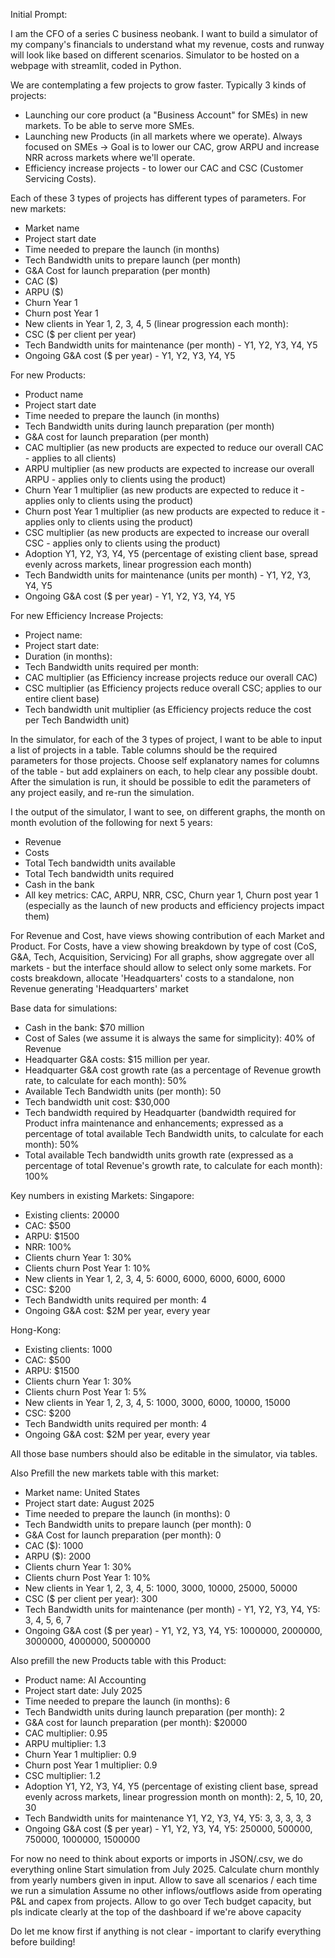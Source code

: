 Initial Prompt: 

I am the CFO of a series C business neobank. I want to build a simulator of my company's financials to understand what my revenue, costs and runway will look like based on different scenarios. 
Simulator to be hosted on a webpage with streamlit, coded in Python.
 
We are contemplating a few projects to grow faster. Typically 3 kinds of projects:
- Launching our core product (a "Business Account" for SMEs) in new markets. To be able to serve more SMEs.
- Launching new Products (in all markets where we operate). Always focused on SMEs -> Goal is to lower our CAC, grow ARPU and increase NRR across markets where we'll operate.
- Efficiency increase projects - to lower our CAC and CSC (Customer Servicing Costs). 

Each of these 3 types of projects has different types of parameters.
For new markets: 
- Market name
- Project start date
- Time needed to prepare the launch (in months)
- Tech Bandwidth units to prepare launch (per month)
- G&A Cost for launch preparation (per month)
- CAC ($)
- ARPU ($)
- Churn Year 1
- Churn post Year 1 
- New clients in Year 1, 2, 3, 4, 5 (linear progression each month):
- CSC ($ per client per year)
- Tech Bandwidth units for maintenance (per month) - Y1, Y2, Y3, Y4, Y5
- Ongoing G&A cost ($ per year) - Y1, Y2, Y3, Y4, Y5

For new Products:
- Product name
- Project start date
- Time needed to prepare the launch (in months)
- Tech Bandwidth units during launch preparation (per month)
- G&A cost for launch preparation (per month)
- CAC multiplier (as new products are expected to reduce our overall CAC - applies to all clients)
- ARPU multiplier (as new products are expected to increase our overall ARPU - applies only to clients using the product)
- Churn Year 1 multiplier (as new products are expected to reduce it - applies only to clients using the product)
- Churn post Year 1 multiplier (as new products are expected to reduce it - applies only to clients using the product)
- CSC multiplier (as new products are expected to increase our overall CSC - applies only to clients using the product)
- Adoption Y1, Y2, Y3, Y4, Y5 (percentage of existing client base, spread evenly across markets, linear progression each month)
- Tech Bandwidth units for maintenance (units per month) - Y1, Y2, Y3, Y4, Y5
- Ongoing G&A cost ($ per year) - Y1, Y2, Y3, Y4, Y5

For new Efficiency Increase Projects:
- Project name:
- Project start date:
- Duration (in months):
- Tech Bandwidth units required per month:
- CAC multiplier (as Efficiency increase projects reduce our overall CAC)
- CSC multiplier (as Efficiency projects reduce overall CSC; applies to our entire client base)
- Tech bandwidth unit multiplier (as Efficiency projects reduce the cost per Tech Bandwidth unit)

In the simulator, for each of the 3 types of project, I want to be able to input a list of projects in a table. Table columns should be the required parameters for those projects. Choose self explanatory names for columns of the table - but add explainers on each, to help clear any possible doubt.
After the simulation is run, it should be possible to edit the parameters of any project easily, and re-run the simulation.

I the output of the simulator, I want to see, on different graphs, the month on month evolution of the following for next 5 years:
- Revenue
- Costs 
- Total Tech bandwidth units available
- Total Tech bandwidth units required
- Cash in the bank 
- All key metrics: CAC, ARPU, NRR, CSC, Churn year 1, Churn post year 1 (especially as the launch of new products and efficiency projects impact them)

For Revenue and Cost, have views showing contribution of each Market and Product.
For Costs, have a view showing breakdown by type of cost (CoS, G&A, Tech, Acquisition, Servicing)
For all graphs, show aggregate over all markets - but the interface should allow to select only some markets. For costs breakdown, allocate 'Headquarters' costs to a standalone, non Revenue generating 'Headquarters' market 

Base data for simulations:

- Cash in the bank: $70 million
- Cost of Sales (we assume it is always the same for simplicity): 40% of Revenue
- Headquarter G&A costs: $15 million per year. 
- Headquarter G&A cost growth rate (as a percentage of Revenue growth rate, to calculate for each month): 50%
- Available Tech Bandwidth units (per month): 50 
- Tech bandwidth unit cost: $30,000  
- Tech bandwidth required by Headquarter (bandwidth required for Product infra maintenance and enhancements; expressed as a percentage of total available Tech Bandwidth units, to calculate for each month): 50% 
- Total available Tech bandwidth units growth rate (expressed as a percentage of total Revenue's growth rate, to calculate for each month):  100%

Key numbers in existing Markets: 
Singapore:
- Existing clients: 20000
- CAC: $500
- ARPU: $1500
- NRR: 100%
- Clients churn Year 1: 30% 
- Clients churn Post Year 1: 10%
- New clients in Year 1, 2, 3, 4, 5: 6000, 6000, 6000, 6000, 6000
- CSC: $200
- Tech Bandwidth units required per month: 4
- Ongoing G&A cost: $2M per year, every year

Hong-Kong:
- Existing clients: 1000
- CAC: $500
- ARPU: $1500
- Clients churn Year 1: 30% 
- Clients churn Post Year 1: 5%
- New clients in Year 1, 2, 3, 4, 5: 1000, 3000, 6000, 10000, 15000
- CSC: $200
- Tech Bandwidth units required per month: 4
- Ongoing G&A cost: $2M per year, every year

All those base numbers should also be editable in the simulator, via tables.

Also Prefill the new markets table with this market: 
- Market name: United States
- Project start date: August 2025
- Time needed to prepare the launch (in months): 0
- Tech Bandwidth units to prepare launch (per month): 0
- G&A Cost for launch preparation (per month): 0
- CAC ($): 1000
- ARPU ($): 2000
- Clients churn Year 1: 30% 
- Clients churn Post Year 1: 10%
- New clients in Year 1, 2, 3, 4, 5: 1000, 3000, 10000, 25000, 50000
- CSC ($ per client per year): 300
- Tech Bandwidth units for maintenance (per month) - Y1, Y2, Y3, Y4, Y5: 3, 4, 5, 6, 7
- Ongoing G&A cost ($ per year) - Y1, Y2, Y3, Y4, Y5: 1000000, 2000000, 3000000, 4000000, 5000000

Also prefill the new Products table with this Product: 
- Product name: AI Accounting
- Project start date: July 2025
- Time needed to prepare the launch (in months): 6
- Tech Bandwidth units during launch preparation (per month): 2
- G&A cost for launch preparation (per month): $20000
- CAC multiplier: 0.95
- ARPU multiplier: 1.3
- Churn Year 1 multiplier: 0.9
- Churn post Year 1 multiplier: 0.9
- CSC multiplier: 1.2
- Adoption Y1, Y2, Y3, Y4, Y5 (percentage of existing client base, spread evenly across markets, linear progression month on month): 2, 5, 10, 20, 30
- Tech Bandwidth units for maintenance Y1, Y2, Y3, Y4, Y5: 3, 3, 3, 3, 3
- Ongoing G&A cost ($ per year) - Y1, Y2, Y3, Y4, Y5: 250000, 500000, 750000, 1000000, 1500000 

For now no need to think about exports or imports in JSON/.csv, we do everything online
Start simulation from July 2025.
Calculate churn monthly from yearly numbers given in input.
Allow to save all scenarios / each time we run a simulation
Assume no other inflows/outflows aside from operating P&L and capex from projects.
Allow to go over Tech budget capacity, but pls indicate clearly at the top of the dashboard if we're above capacity

Do let me know first if anything is not clear - important to clarify everything before building!
